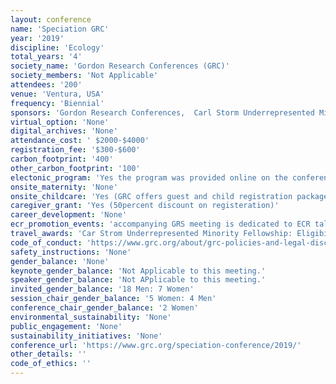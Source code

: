 ```yaml
---
layout: conference 
name: 'Speciation GRC'
year: '2019'
discipline: 'Ecology'
total_years: '4'
society_name: 'Gordon Research Conferences (GRC)'
society_members: 'Not Applicable'
attendees: '200'
venue: 'Ventura, USA'
frequency: 'Biennial'
sponsors: 'Gordon Research Conferences,  Carl Storm Underrepresented Minority Fellowship program, Frontiers in Ecology and Evolution'
virtual_option: 'None'
digital_archives: 'None'
attendance_cost: ' $2000-$4000'
registration_fee: '$300-$600'
carbon_footprint: '400'
other_carbon_footprint: '100'
electonic_program: 'Yes the program was provided online on the conference website.'
onsite_maternity: 'None'
onsite_childcare: 'Yes (GRC offers guest and child registration packages that allow guests to share your accommodations and join you at meals. Children under 4-years-old are free of charge and children ages 4-12 receive a 50percent discount. Additional information is available in the childcare and guest guide for this GRC venue. You may register guests when you complete your conference registration by indicating who will be joining you (all registered guests receive badges for access to meals). Please note that guests of any age are not able to attend science or poster sessions. Unfortunately, childcare recommendations are not available for this venue. We suggest you conduct online searches or speak with other people attending the conference to identify services that might be available during your conference.)'
caregiver_grant: 'Yes (50percent discount on registeration)'
career_development: 'None'
ecr_promotion_events: 'accompanying GRS meeting is dedicated to ECR talks only.'
travel_awards: 'Car Strom Underrepresented Minority Fellowship: Eligibility: must be:     Graduate student, postdoc, faculty or research scientist     Hispanic or Latino, American Indian or Alaska Native, Black or African American, Native Hawaiian or Other Pacific Islander     U.S. Citizen or permanent resident with a Green Card     Currently working at a U.S. institution     Is attending a GRC for the first time'
code_of_conduct: 'https://www.grc.org/about/grc-policies-and-legal-disclaimers/'
safety_instructions: 'None'
gender_balance: 'None'
keynote_gender_balance: 'Not Applicable to this meeting.'
speaker_gender_balance: 'Not APplicable to this meeting.'
invited_gender_balance: '18 Men: 7 Women'
session_chair_gender_balance: '5 Women: 4 Men'
conference_chair_gender_balance: '2 Women'
environmental_sustainability: 'None'
public_engagement: 'None'
sustainability_initiatives: 'None'
conference_url: 'https://www.grc.org/speciation-conference/2019/'
other_details: ''
code_of_ethics: ''
---
```

